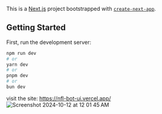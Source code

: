 This is a [Next.js](https://nextjs.org) project bootstrapped with [`create-next-app`](https://nextjs.org/docs/app/api-reference/cli/create-next-app).

## Getting Started

First, run the development server:

```bash
npm run dev
# or
yarn dev
# or
pnpm dev
# or
bun dev
```

visit the site: https://nfl-bot-ui.vercel.app/
![Screenshot 2024-10-12 at 12 01 45 AM](https://github.com/user-attachments/assets/593ff8ba-686a-44d1-b5cd-18dc762c72ea)

